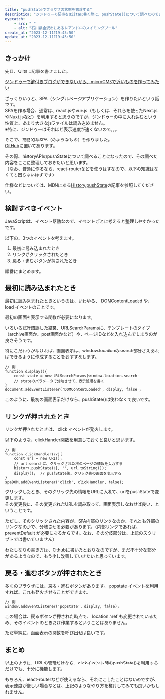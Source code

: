 ```yaml
---
title: "pushStateでブラウザの状態を管理する"
description: "ジンドゥーの記事をQiitaに書く際に、pushState()について調べたのでまとめます。"
eyecatch: 
    - src: " "
    - alt: "石川県金沢市にあるレアンドロのスイミングプール"
create_at: "2023-12-11T19:45:50"
update_at: "2023-12-11T19:45:50"
---
```


## きっかけ

先日、Qiitaに記事を書きました。

[ジンドゥーで鍵付きブログができないから、microCMSで近いものを作ってみたい](https://qiita.com/g222/items/1cef4743c591019a4304)

ざっくりいうと、SPA（シングルページアプリケーション）を作りたいという話です。  
SPAを作る場合、通常は、react.jsやvue.js（もしくは、それらを使ったNext.jsやNuxt.jsなど）を利用すると思うのですが、ジンドゥーの中に入れ込むという性質上、あまり大きなjsファイルは読み込めません。  
※特に、ジンドゥーはそれほど表示速度が速くないので。。。

そこで、簡易的なSPA（のようなもの）を作りました。  
[GitHub](https://github.com/thirdcake/microcms-into-jimdo/)に置いてあります。

その際、historyAPIのpushStateについて調べることになったので、その調べた内容をここに整理しておきたいと思います。  
（なお、普通に作るなら、react-routerなどを使うはずなので、以下の知識はなくても困らないはずです）

仕様などについては、MDNにある[History.pushState](https://developer.mozilla.org/ja/docs/Web/API/History/pushState)の記事を参照してください。

## 検討すべきイベント

JavaScriptは、イベント駆動なので、イベントごとに考えると整理しやすかったです。

以下の、3つのイベントを考えます。

1. 最初に読み込まれたとき
2. リンクがクリックされたとき
3. 戻る・進むボタンが押されたとき

順番にまとめます。

## 最初に読み込まれたとき

最初に読み込まれたときというのは、いわゆる、 DOMContentLoaded や、load イベントのことです。

最初の画面を表示する関数が必要になります。

いろいろ試行錯誤した結果、URLSearchParamsに、テンプレートのタイプ（archive画面か、post画面かなど）や、ページIDなどを入れ込んでしまうのが良さそうです。

特にこだわりがなければ、画面表示は、window.locationのsearch部分さえあればできるように作成することをおすすめします。

```
// 例
function display(){
    const state = new URLSearchParams(window.location.search)
    // stateのパラメータで分岐させて、表示処理を書く
}
document.addEventListener('DOMContentLoaded', display, false);
```

このように、最初の画面表示だけなら、pushState()は使わなくて良いです。

## リンクが押されたとき

リンクが押されたときは、 click イベントが発火します。

以下のような、clickHandler関数を用意しておくと良いと思います。

```
// 例
function clickHandler(ev){
    const url = new URL();
    // url.searchに、クリックされた次のページの情報を入力する
    history.pushState({}, '', url.toString());
    display();  // pushState後、クリック先の画面を表示する
}
spaDOM.addEventListener('click', clickHandler, false);
```

クリックしたとき、そのクリック先の情報をURLに入れて、urlをpushStateで変更します。  
その変更後に、その変更されたURLを読み取って、画面表示しなおせば良い、ということです。

ただし、そのクリックされた内容が、SPA内部のリンクなのか、それとも外部のリンクなのかで、分岐させる必要があります。（内部リンクであれば、 preventDefault が必要になるからです。なお、その分岐部分は、上記のスクリプトでは書いていません）

わたしなりの書き方は、Githubに書いたとおりなのですが、まだ不十分な部分があるようなので、もう少し改善していきたいと思っています。

## 戻る・進むボタンが押されたとき

多くのブラウザには、戻る・進むボタンがあります。 popstate イベントを利用すれば、これも発火させることができます。

```
// 例
window.addEventListener('popstate', display, false);
```

この場合は、戻るボタンが押された時点で、 location.href も変更されているため、そのイベントのときだけ作業するということはありません。

ただ単純に、画面表示の関数を呼び出せば良いです。

## まとめ

以上のように、URLの管理だけなら、clickイベント時のpushState()を利用するだけでも、十分に機能します。

もちろん、react-routerなどが使えるなら、それにこしたことはないのですが、表示速度が厳しい場合などは、上記のようなやり方を検討してみても良いかもしれません。

